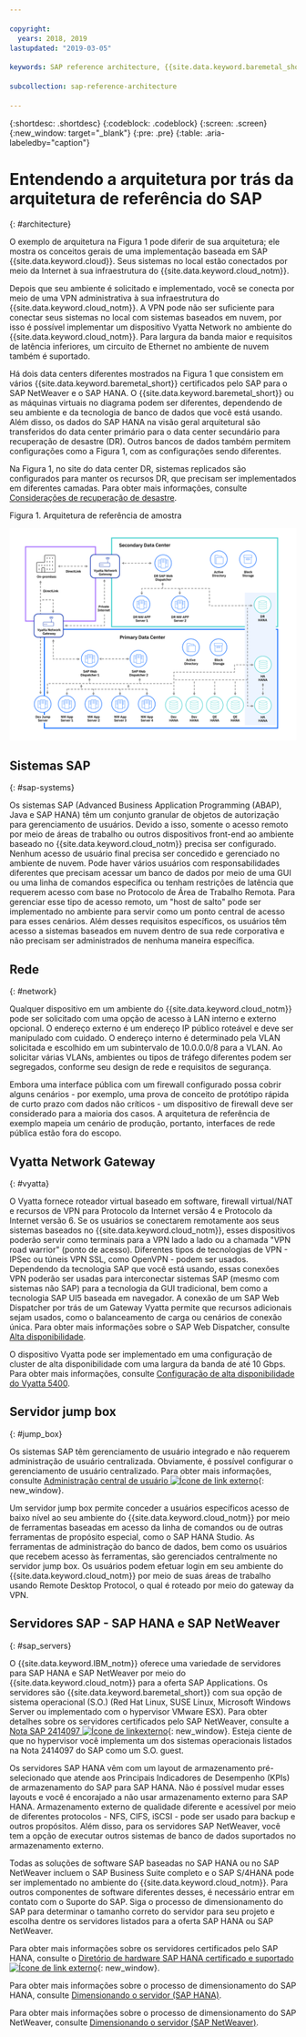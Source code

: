 ```yaml
---

copyright:
  years: 2018, 2019
lastupdated: "2019-03-05"

keywords: SAP reference architecture, {{site.data.keyword.baremetal_short}}, Advanced Business Application Programming, ABAP, VLAN, SAP Web Dispatcher, load balancing, database, high availability, disaster recovery, HA, DR

subcollection: sap-reference-architecture

---
```


{:shortdesc: .shortdesc}
{:codeblock: .codeblock}
{:screen: .screen}
{:new_window: target="_blank"}
{:pre: .pre}
{:table: .aria-labeledby="caption"}

# Entendendo a arquitetura por trás da arquitetura de referência do SAP
{: #architecture}

O exemplo de arquitetura na Figura 1 pode diferir de sua arquitetura; ele mostra os conceitos gerais de uma implementação baseada em SAP {{site.data.keyword.cloud}}. Seus sistemas no local estão conectados por meio da Internet à sua infraestrutura do {{site.data.keyword.cloud_notm}}.

Depois que seu ambiente é solicitado e implementado, você se conecta por meio de uma VPN administrativa à sua infraestrutura do {{site.data.keyword.cloud_notm}}. A VPN pode não ser suficiente para conectar seus sistemas no local com sistemas baseados em nuvem, por isso é possível implementar um dispositivo Vyatta Network no ambiente do {{site.data.keyword.cloud_notm}}. Para largura da banda maior e requisitos de latência inferiores,
um circuito de Ethernet no ambiente de nuvem também é suportado.

Há dois data centers diferentes mostrados na Figura 1 que consistem em vários {{site.data.keyword.baremetal_short}} certificados pelo SAP para o SAP NetWeaver e o SAP HANA. O {{site.data.keyword.baremetal_short}} ou as máquinas virtuais no diagrama podem ser diferentes, dependendo de seu ambiente e da tecnologia de banco de dados que você está usando. Além disso, os dados do SAP HANA na visão geral arquitetural são transferidos do data center primário para o data center secundário para recuperação de desastre (DR). Outros bancos de dados também permitem configurações como a Figura 1, com as configurações sendo diferentes.

Na Figura 1, no site do data center DR, sistemas replicados são configurados para manter os recursos DR, que precisam ser implementados em diferentes camadas. Para obter mais informações, consulte [Considerações de recuperação de desastre](/docs/infrastructure/sap-reference-architecture?topic=sap-reference-architecture-recommendations#dr).

Figura 1. Arquitetura de referência de amostra

![Figura 1. Arquitetura de referência de amostra](/images/SAP-optimization-ref-architecture-20180527.png "Arquitetura de referência de amostra")

## Sistemas SAP
{: #sap-systems}

Os sistemas SAP (Advanced Business Application Programming (ABAP), Java e SAP HANA) têm um conjunto granular de objetos de autorização para gerenciamento de usuários. Devido a isso, somente o acesso remoto por meio de áreas de trabalho ou outros dispositivos front-end ao ambiente baseado no {{site.data.keyword.cloud_notm}} precisa ser configurado. Nenhum acesso de usuário final precisa ser concedido e gerenciado no ambiente de nuvem. Pode haver vários usuários com responsabilidades diferentes que precisam acessar um banco de dados por meio de uma GUI ou uma linha de comandos específica ou tenham restrições de latência que requerem acesso com base no Protocolo de Área de Trabalho Remota. Para gerenciar esse tipo de acesso remoto, um "host de salto" pode ser implementado no ambiente para servir como um ponto central de acesso para esses cenários. Além desses requisitos específicos, os usuários têm acesso a sistemas baseados em nuvem dentro de sua rede corporativa e não precisam ser administrados de nenhuma maneira específica.

## Rede
{: #network}

Qualquer dispositivo em um ambiente do {{site.data.keyword.cloud_notm}} pode ser solicitado com uma opção de acesso à LAN interno e externo opcional. O endereço externo é um endereço IP público roteável e deve ser manipulado com cuidado. O endereço interno é determinado pela VLAN solicitada e escolhido em um subintervalo de 10.0.0.0/8 para a VLAN. Ao solicitar várias VLANs, ambientes ou tipos de tráfego diferentes podem ser segregados, conforme seu design de rede e requisitos de segurança.

Embora uma interface pública com um firewall configurado possa cobrir alguns cenários - por exemplo, uma prova de conceito de protótipo rápida de curto prazo com dados não críticos - um dispositivo de firewall deve ser considerado para a maioria dos casos. A arquitetura de referência de exemplo mapeia um cenário de produção, portanto, interfaces de rede pública estão fora do escopo.

## Vyatta Network Gateway
{: #vyatta}

O Vyatta fornece roteador virtual baseado em software, firewall virtual/NAT e recursos de VPN para Protocolo da Internet versão 4 e Protocolo da Internet versão 6. Se os usuários se conectarem remotamente aos seus sistemas baseados no {{site.data.keyword.cloud_notm}}, esses dispositivos poderão servir como terminais para a VPN lado a lado ou a chamada "VPN road warrior" (ponto de acesso). Diferentes tipos de tecnologias de VPN - IPSec ou túneis VPN SSL, como OpenVPN - podem ser usados. Dependendo da tecnologia SAP que você está usando, essas conexões VPN poderão ser usadas para interconectar sistemas SAP (mesmo com sistemas não SAP) para a tecnologia da GUI tradicional, bem como a tecnologia SAP UI5 baseada em navegador. A conexão de um SAP Web Dispatcher por trás de um Gateway Vyatta permite que recursos adicionais sejam usados, como o balanceamento de carga ou cenários de conexão única. Para obter mais informações sobre o SAP Web Dispatcher, consulte [Alta disponibilidade](/docs/infrastructure/sap-reference-architecture?topic=sap-reference-architecture-recommendations#availability).

O dispositivo Vyatta pode ser implementado em uma configuração de cluster de alta disponibilidade com uma largura da banda de até 10 Gbps. Para obter mais informações, consulte [Configuração de alta disponibilidade do
Vyatta 5400](/docs/infrastructure/virtual-router-appliance?topic=virtual-router-appliance-vyatta-5400-high-availability-configuration#vyatta-5400-high-availability-configuration).

## Servidor jump box
{: #jump_box}

Os sistemas SAP têm gerenciamento de usuário integrado e não requerem administração de usuário centralizada. Obviamente, é possível configurar o gerenciamento de usuário centralizado. Para obter mais informações, consulte [Administração central de usuário ![Ícone de link externo](../icons/launch-glyph.svg "Ícone de link externo")](https://help.sap.com/saphelp_nw73/helpdata/en/bf/b0b13bb3acd607e10000000a11402f/frameset.htm){: new_window}.

Um servidor jump box permite conceder a usuários específicos acesso de baixo nível ao seu ambiente do {{site.data.keyword.cloud_notm}} por meio de ferramentas baseadas em acesso da linha de comandos ou de outras ferramentas de propósito especial, como o SAP HANA Studio. As ferramentas de administração do banco de dados, bem como os usuários que recebem acesso às ferramentas, são gerenciados centralmente no servidor jump box. Os usuários podem efetuar login em seu ambiente do {{site.data.keyword.cloud_notm}} por meio de suas áreas de trabalho usando Remote Desktop Protocol, o qual é roteado por meio do gateway da VPN.

## Servidores SAP - SAP HANA e SAP NetWeaver
{: #sap_servers}

O {{site.data.keyword.IBM_notm}} oferece uma variedade de servidores para SAP HANA e SAP NetWeaver por meio do {{site.data.keyword.cloud_notm}} para a oferta SAP Applications. Os servidores são {{site.data.keyword.baremetal_short}} com sua opção de sistema operacional (S.O.) (Red Hat Linux, SUSE Linux, Microsoft Windows Server ou implementado com o hypervisor VMware ESX). Para obter detalhes sobre os servidores certificados pelo SAP NetWeaver, consulte a [Nota SAP 2414097 ![Ícone de linkexterno](../icons/launch-glyph.svg "Ícone de link externo")](https://launchpad.support.sap.com/#/notes/2414097){: new_window}. Esteja ciente de que no hypervisor você implementa um dos sistemas operacionais listados na Nota 2414097 do SAP como um S.O. guest.


Os servidores SAP HANA vêm com um layout de armazenamento pré-selecionado que atende aos Principais Indicadores de Desempenho (KPIs) de armazenamento do SAP para SAP HANA. Não é possível mudar esses layouts e você é encorajado a não usar armazenamento externo para SAP HANA. Armazenamento externo de qualidade diferente e acessível por meio de diferentes protocolos - NFS, CIFS, iSCSI - pode ser usado para backup e outros propósitos. Além disso, para os servidores SAP NetWeaver, você tem a opção de executar outros sistemas de banco de dados suportados no armazenamento externo.

Todas as soluções de software SAP baseadas no SAP HANA ou no SAP NetWeaver incluem o SAP Business Suite completo e o SAP S/4HANA pode ser implementado no ambiente do {{site.data.keyword.cloud_notm}}. Para outros componentes de software diferentes desses, é necessário entrar em contato com o Suporte do SAP. Siga o processo de dimensionamento do SAP para determinar o tamanho correto do servidor para seu projeto e escolha dentre os servidores listados para a oferta SAP HANA ou SAP NetWeaver.

Para obter mais informações sobre os servidores certificados pelo SAP HANA, consulte o [Diretório de hardware SAP HANA certificado e suportado ![Ícone de link externo](../icons/launch-glyph.svg "Ícone de link externo")](https://www.sap.com/dmc/exp/2014-09-02-hana-hardware/enEN/iaas.html#categories=IBM%20Cloud){: new_window}.

Para obter mais informações sobre o processo de dimensionamento do SAP HANA, consulte [Dimensionando o servidor (SAP HANA)](/docs/infrastructure/sap-hana?topic=sap-hana-size_the_server#size_the_server).

Para obter mais informações sobre o processo de dimensionamento do SAP NetWeaver, consulte [Dimensionando o servidor (SAP NetWeaver)](/docs/infrastructure/sap-netweaver?topic=sap-netweaver-size_the_server#size_the_server).
